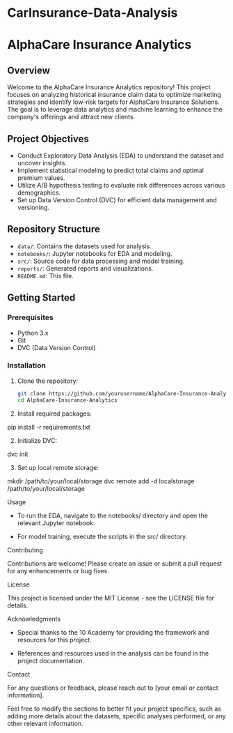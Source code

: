 # CarInsurance-Data-Analysis
# AlphaCare Insurance Analytics

## Overview
Welcome to the AlphaCare Insurance Analytics repository! This project focuses on analyzing historical insurance claim data to optimize marketing strategies and identify low-risk targets for AlphaCare Insurance Solutions. The goal is to leverage data analytics and machine learning to enhance the company's offerings and attract new clients.

## Project Objectives
- Conduct Exploratory Data Analysis (EDA) to understand the dataset and uncover insights.
- Implement statistical modeling to predict total claims and optimal premium values.
- Utilize A/B hypothesis testing to evaluate risk differences across various demographics.
- Set up Data Version Control (DVC) for efficient data management and versioning.

## Repository Structure
- `data/`: Contains the datasets used for analysis.
- `notebooks/`: Jupyter notebooks for EDA and modeling.
- `src/`: Source code for data processing and model training.
- `reports/`: Generated reports and visualizations.
- `README.md`: This file.

## Getting Started

### Prerequisites
- Python 3.x
- Git
- DVC (Data Version Control)

### Installation
1. Clone the repository:
   ```bash
   git clone https://github.com/yourusername/AlphaCare-Insurance-Analytics.git
   cd AlphaCare-Insurance-Analytics

1. Install required packages:

pip install -r requirements.txt

2. Initialize DVC:

dvc init

3. Set up local remote storage:

mkdir /path/to/your/local/storage
dvc remote add -d localstorage /path/to/your/local/storage

Usage

- To run the EDA, navigate to the notebooks/ directory and open the relevant Jupyter notebook.

- For model training, execute the scripts in the src/ directory.

Contributing

Contributions are welcome! Please create an issue or submit a pull request for any enhancements or bug fixes.

License

This project is licensed under the MIT License - see the LICENSE file for details.

Acknowledgments

- Special thanks to the 10 Academy for providing the framework and resources for this project.

- References and resources used in the analysis can be found in the project documentation.

Contact

For any questions or feedback, please reach out to [your email or contact information].

Feel free to modify the sections to better fit your project specifics, such as adding more details about the datasets, specific analyses performed, or any other relevant information.
